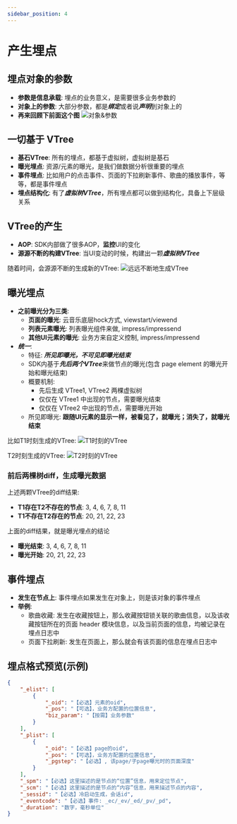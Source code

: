 ```yaml
---
sidebar_position: 4
---
```


# 产生埋点

## 埋点对象的参数
- **参数是信息承载**: 埋点的业务意义，是需要很多业务参数的
- **对象上的参数**: 大部分参数，都是***绑定***或者说***声明***到对象上的
- **再来回顾下前面这个图**
![对象&参数](https://p6.music.126.net/obj/wonDlsKUwrLClGjCm8Kx/18861371146/7bfd/0863/ab3e/b8db1064a792e4eda7a3c60c13c6ad03.png)

## 一切基于 VTree
- **基石VTree**: 所有的埋点，都基于虚拟树，虚拟树是基石
- **曝光埋点**: 资源/元素的曝光，是我们做数据分析很重要的埋点
- **事件埋点**: 比如用户的点击事件、页面的下拉刷新事件、歌曲的播放事件，等等，都是事件埋点
- **埋点结构化**: 有了***虚拟树VTree***，所有埋点都可以做到结构化，具备上下层级关系

## VTree的产生
- **AOP**: SDK内部做了很多AOP，**监控**UI的变化
- **源源不断的构建VTree**: 当UI变动的时候，构建出一颗***虚拟树VTree***

随着时间，会源源不断的生成新的VTree:
![远远不断地生成VTree](https://p6.music.126.net/obj/wonDlsKUwrLClGjCm8Kx/18870875956/0a4b/8f81/f851/e572364111a29bde2e12f5a5776cf3a7.png)

## 曝光埋点
- **之前曝光分为三类**:
  - **页面的曝光**: 云音乐底层hock方式, viewstart/viewend
  - **列表元素曝光**: 列表曝光组件来做, impress/impressend
  - **其他UI元素的曝光**: 业务方来自定义控制, impress/impressend
- ***统一***: 
  - 特征: ***所见即曝光，不可见即曝光结束***
  - SDK内基于***先后两个VTree***来做节点的曝光(包含 page element 的曝光开始和曝光结束)
  - 概要机制: 
    - 先后生成 VTree1, VTree2 两棵虚拟树
    - 仅仅在 VTree1 中出现的节点，需要曝光结束
    - 仅仅在 VTree2 中出现的节点，需要曝光开始
  - 所见即曝光: **跟随UI元素的显示一样，被看见了，就曝光；消失了，就曝光结束**

比如T1时刻生成的VTree:
![T1时刻的VTree](https://p5.music.126.net/obj/wonDlsKUwrLClGjCm8Kx/18870968223/bc79/f56e/e7f7/397e18bf0eaa8e2336660062a4211862.png)

T2时刻生成的VTree:
![T2时刻的VTree](https://p6.music.126.net/obj/wonDlsKUwrLClGjCm8Kx/18871010625/d5df/bbec/4baf/dc3254df83529e0342a115af2b306c93.png)

### 前后两棵树diff，生成曝光数据
上述两颗VTree的diff结果: 
- **T1存在T2不存在的节点**: 3, 4, 6, 7, 8, 11
- **T1不存在T2存在的节点**: 20, 21, 22, 23

上面的diff结果，就是曝光埋点的结论
- **曝光结束**: 3, 4, 6, 7, 8, 11
- **曝光开始**: 20, 21, 22, 23

## 事件埋点
- **发生在节点上**: 事件埋点如果发生在对象上，则是该对象的事件埋点
- **举例**: 
  - 歌曲收藏: 发生在收藏按钮上，那么收藏按钮锁关联的歌曲信息，以及该收藏按钮所在的页面 header 模块信息，以及当前页面的信息，均被记录在埋点日志中
  - 页面下拉刷新: 发生在页面上，那么就会有该页面的信息在埋点日志中

## 埋点格式预览(示例)
```json
{
    "_elist": [
        {
            "_oid": "【必选】元素的oid",
            "_pos": "【可选】，业务方配置的位置信息",
            "biz_param": "【按需】业务参数"
        }
    ],
    "_plist": [
        {
            "_oid": "【必选】page的oid",
            "_pos": "【可选】，业务方配置的位置信息",
            "_pgstep": "【必选】, 该page/子page曝光时的页面深度"
        }
    ],
    "_spm": "【必选】这里描述的是节点的“位置”信息，用来定位节点",
    "_scm": "【必选】这里描述的是节点的“内容”信息，用来描述节点的内容",
    "_sessid": "【必选】冷启动生成，会话id",
    "_eventcode": "【必选】事件: _ec/_ev/_ed/_pv/_pd",
	"_duration": "数字，毫秒单位"
}
```